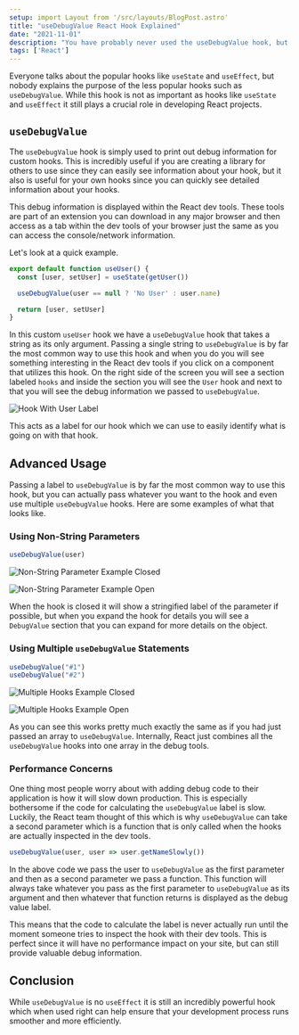 ```yaml
---
setup: import Layout from '/src/layouts/BlogPost.astro'
title: "useDebugValue React Hook Explained"
date: "2021-11-01"
description: "You have probably never used the useDebugValue hook, but this hook is incredible at helping you debug your custom hooks."
tags: ['React']
---
```


Everyone talks about the popular hooks like `useState` and `useEffect`, but nobody explains the purpose of the less popular hooks such as `useDebugValue`. While this hook is not as important as hooks like `useState` and `useEffect` it still plays a crucial role in developing React projects.

## `useDebugValue`

The `useDebugValue` hook is simply used to print out debug information for custom hooks. This is incredibly useful if you are creating a library for others to use since they can easily see information about your hook, but it also is useful for your own hooks since you can quickly see detailed information about your hooks.

This debug information is displayed within the React dev tools. These tools are part of an extension you can download in any major browser and then access as a tab within the dev tools of your browser just the same as you can access the console/network information.

Let's look at a quick example.
```js
export default function useUser() {
  const [user, setUser] = useState(getUser())

  useDebugValue(user == null ? 'No User' : user.name)

  return [user, setUser]
}
```
In this custom `useUser` hook we have a `useDebugValue` hook that takes a string as its only argument. Passing a single string to `useDebugValue` is by far the most common way to use this hook and when you do you will see something interesting in the React dev tools if you click on a component that utilizes this hook. On the right side of the screen you will see a section labeled `hooks` and inside the section you will see the `User` hook and next to that you will see the debug information we passed to `useDebugValue`.

![Hook With User Label](/articleAssets/2021-11/use-debug-value/user.jpg)

This acts as a label for our hook which we can use to easily identify what is going on with that hook.

## Advanced Usage

Passing a label to `useDebugValue` is by far the most common way to use this hook, but you can actually pass whatever you want to the hook and even use multiple `useDebugValue` hooks. Here are some examples of what that looks like.

### Using Non-String Parameters

```js
useDebugValue(user)
```

![Non-String Parameter Example Closed](/articleAssets/2021-11/use-debug-value/object-closed.png)


![Non-String Parameter Example Open](/articleAssets/2021-11/use-debug-value/object-open.png)

When the hook is closed it will show a stringified label of the parameter if possible, but when you expand the hook for details you will see a `DebugValue` section that you can expand for more details on the object.

### Using Multiple `useDebugValue` Statements

```js
useDebugValue("#1")
useDebugValue("#2")
```

![Multiple Hooks Example Closed](/articleAssets/2021-11/use-debug-value/multiple-closed.png)

![Multiple Hooks Example Open](/articleAssets/2021-11/use-debug-value/multiple-open.png)

As you can see this works pretty much exactly the same as if you had just passed an array to `useDebugValue`. Internally, React just combines all the `useDebugValue` hooks into one array in the debug tools.

### Performance Concerns

One thing most people worry about with adding debug code to their application is how it will slow down production. This is especially bothersome if the code for calculating the `useDebugValue` label is slow. Luckily, the React team thought of this which is why `useDebugValue` can take a second parameter which is a function that is only called when the hooks are actually inspected in the dev tools.
```js
useDebugValue(user, user => user.getNameSlowly())
```
In the above code we pass the user to `useDebugValue` as the first parameter and then as a second parameter we pass a function. This function will always take whatever you pass as the first parameter to `useDebugValue` as its argument and then whatever that function returns is displayed as the debug value label.

This means that the code to calculate the label is never actually run until the moment someone tries to inspect the hook with their dev tools. This is perfect since it will have no performance impact on your site, but can still provide valuable debug information.

## Conclusion

While `useDebugValue` is no `useEffect` it is still an incredibly powerful hook which when used right can help ensure that your development process runs smoother and more efficiently.